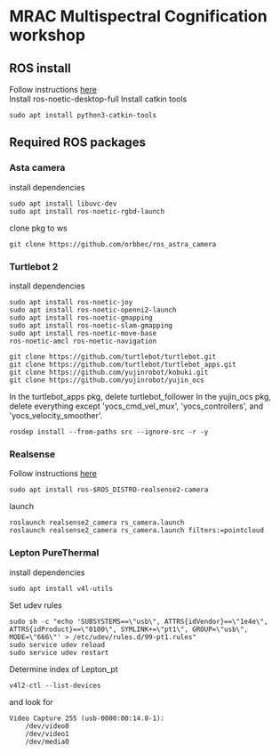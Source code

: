 # MRAC Multispectral Cognification workshop
## ROS install
Follow instructions [here](http://wiki.ros.org/noetic/Installation/Ubuntu)  
Install ros-noetic-desktop-full
Install catkin tools
```shell
sudo apt install python3-catkin-tools
```

## Required ROS packages

### Asta camera
install dependencies
```shell
sudo apt install libuvc-dev
sudo apt install ros-noetic-rgbd-launch
```
clone pkg to ws
```shell
git clone https://github.com/orbbec/ros_astra_camera
```

### Turtlebot 2

install dependencies
```shell
sudo apt install ros-noetic-joy
sudo apt install ros-noetic-openni2-launch
sudo apt install ros-noetic-gmapping
sudo apt install ros-noetic-slam-gmapping
sudo apt install ros-noetic-move-base
ros-noetic-amcl ros-noetic-navigation
```
```shell
git clone https://github.com/turtlebot/turtlebot.git
git clone https://github.com/turtlebot/turtlebot_apps.git
git clone https://github.com/yujinrobot/kobuki.git
git clone https://github.com/yujinrobot/yujin_ocs

```
In the turtlebot_apps pkg, delete turtlebot_follower
In the yujin_ocs pkg, delete everything except 'yocs_cmd_vel_mux', 'yocs_controllers', and 'yocs_velocity_smoother'.

```shell
rosdep install --from-paths src --ignore-src -r -y
```
### Realsense
Follow instructions [here](https://github.com/IntelRealSense/librealsense/blob/master/doc/distribution_linux.md#installing-the-packages)
```shell
sudo apt install ros-$ROS_DISTRO-realsense2-camera
```

launch
```shell
roslaunch realsense2_camera rs_camera.launch
roslaunch realsense2_camera rs_camera.launch filters:=pointcloud
```

### Lepton PureThermal
install dependencies
```shell
sudo apt install v4l-utils
```
Set udev rules
```shell
sudo sh -c "echo 'SUBSYSTEMS==\"usb\", ATTRS{idVendor}==\"1e4e\", ATTRS{idProduct}==\"0100\", SYMLINK+=\"pt1\", GROUP=\"usb\", MODE=\"666\"' > /etc/udev/rules.d/99-pt1.rules"
sudo service udev reload
sudo service udev restart
```
Determine index of Lepton_pt
```shell
v4l2-ctl --list-devices

```
and look for 
```shell
Video Capture 255 (usb-0000:00:14.0-1):
	/dev/video0
	/dev/video1
	/dev/media0
```